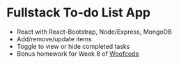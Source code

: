 # Fullstack To-do List App

- React with React-Bootstrap, Node/Express, MongoDB
- Add/remove/update items
- Toggle to view or hide completed tasks
- Bonus homework for Week 8 of [Woofcode](https://www.woofcode.com/learn/week8/bonus-homework)
